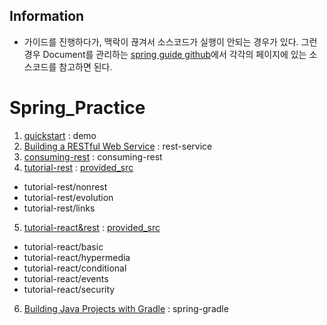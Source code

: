 ## Information
- 가이드를 진행하다가, 맥락이 끊겨서 소스코드가 실행이 안되는 경우가 있다. 그런 경우 Document를 관리하는 [spring guide github](https://github.com/spring-guides)에서 각각의 페이지에 있는 소스코드를 참고하면 된다.

# Spring_Practice
1. [quickstart](https://spring.io/quickstart) : demo
2. [Building a RESTful Web Service](https://spring.io/guides/gs/rest-service/) : rest-service
3. [consuming-rest](https://spring.io/guides/gs/consuming-rest/) : consuming-rest
4. [tutorial-rest](https://spring.io/guides/tutorials/rest/) : [provided_src](https://github.com/spring-guides/tut-rest)
  - tutorial-rest/nonrest
  - tutorial-rest/evolution
  - tutorial-rest/links
5. [tutorial-react&rest]() : [provided_src](https://github.com/spring-guides/tut-react-and-spring-data-rest)
  - tutorial-react/basic
  - tutorial-react/hypermedia
  - tutorial-react/conditional
  - tutorial-react/events
  - tutorial-react/security
  
6. [Building Java Projects with Gradle](https://spring.io/guides/gs/gradle/#scratch) : spring-gradle
